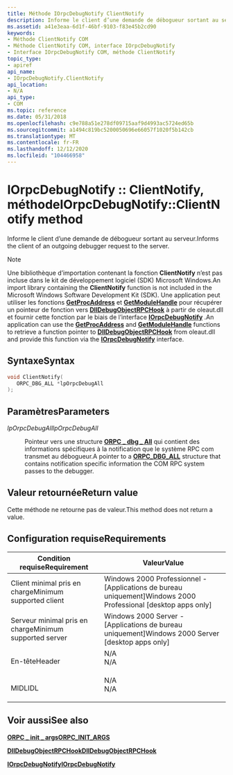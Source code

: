 ```yaml
---
title: Méthode IOrpcDebugNotify ClientNotify
description: Informe le client d’une demande de débogueur sortant au serveur.
ms.assetid: a41e3eaa-6d1f-46bf-9103-f83e45b2cd90
keywords:
- Méthode ClientNotify COM
- Méthode ClientNotify COM, interface IOrpcDebugNotify
- Interface IOrpcDebugNotify COM, méthode ClientNotify
topic_type:
- apiref
api_name:
- IOrpcDebugNotify.ClientNotify
api_location:
- N/A
api_type:
- COM
ms.topic: reference
ms.date: 05/31/2018
ms.openlocfilehash: c9e788a51e278df09715aaf9d4993ac5724ed65b
ms.sourcegitcommit: a1494c819bc5200050696e66057f1020f5b142cb
ms.translationtype: MT
ms.contentlocale: fr-FR
ms.lasthandoff: 12/12/2020
ms.locfileid: "104466958"
---
```

# <a name="iorpcdebugnotifyclientnotify-method"></a><span data-ttu-id="25919-106">IOrpcDebugNotify :: ClientNotify, méthode</span><span class="sxs-lookup"><span data-stu-id="25919-106">IOrpcDebugNotify::ClientNotify method</span></span>

<span data-ttu-id="25919-107">Informe le client d’une demande de débogueur sortant au serveur.</span><span class="sxs-lookup"><span data-stu-id="25919-107">Informs the client of an outgoing debugger request to the server.</span></span>

> [!Note]  
> <span data-ttu-id="25919-108">Une bibliothèque d’importation contenant la fonction **ClientNotify** n’est pas incluse dans le kit de développement logiciel (SDK) Microsoft Windows.</span><span class="sxs-lookup"><span data-stu-id="25919-108">An import library containing the **ClientNotify** function is not included in the Microsoft Windows Software Development Kit (SDK).</span></span> <span data-ttu-id="25919-109">Une application peut utiliser les fonctions [**GetProcAddress**](/windows/desktop/api/libloaderapi/nf-libloaderapi-getprocaddress) et [**GetModuleHandle**](/windows/desktop/api/libloaderapi/nf-libloaderapi-getmodulehandlea) pour récupérer un pointeur de fonction vers [**DllDebugObjectRPCHook**](dlldebugobjectrpchook.md) à partir de oleaut.dll et fournir cette fonction par le biais de l’interface [**IOrpcDebugNotify**](iorpcdebugnotify.md) .</span><span class="sxs-lookup"><span data-stu-id="25919-109">An application can use the [**GetProcAddress**](/windows/desktop/api/libloaderapi/nf-libloaderapi-getprocaddress) and [**GetModuleHandle**](/windows/desktop/api/libloaderapi/nf-libloaderapi-getmodulehandlea) functions to retrieve a function pointer to [**DllDebugObjectRPCHook**](dlldebugobjectrpchook.md) from oleaut.dll and provide this function via the [**IOrpcDebugNotify**](iorpcdebugnotify.md) interface.</span></span>

 

## <a name="syntax"></a><span data-ttu-id="25919-110">Syntaxe</span><span class="sxs-lookup"><span data-stu-id="25919-110">Syntax</span></span>


```C++
void ClientNotify(
   ORPC_DBG_ALL *lpOrpcDebugAll
);
```



## <a name="parameters"></a><span data-ttu-id="25919-111">Paramètres</span><span class="sxs-lookup"><span data-stu-id="25919-111">Parameters</span></span>

<dl> <dt>

<span data-ttu-id="25919-112">*lpOrpcDebugAll*</span><span class="sxs-lookup"><span data-stu-id="25919-112">*lpOrpcDebugAll*</span></span> 
</dt> <dd>

<span data-ttu-id="25919-113">Pointeur vers une structure [**ORPC \_ dbg \_ All**](orpc-dbg-all.md) qui contient des informations spécifiques à la notification que le système RPC com transmet au débogueur.</span><span class="sxs-lookup"><span data-stu-id="25919-113">A pointer to a [**ORPC\_DBG\_ALL**](orpc-dbg-all.md) structure that contains notification specific information the COM RPC system passes to the debugger.</span></span>

</dd> </dl>

## <a name="return-value"></a><span data-ttu-id="25919-114">Valeur retournée</span><span class="sxs-lookup"><span data-stu-id="25919-114">Return value</span></span>

<span data-ttu-id="25919-115">Cette méthode ne retourne pas de valeur.</span><span class="sxs-lookup"><span data-stu-id="25919-115">This method does not return a value.</span></span>

## <a name="requirements"></a><span data-ttu-id="25919-116">Configuration requise</span><span class="sxs-lookup"><span data-stu-id="25919-116">Requirements</span></span>



| <span data-ttu-id="25919-117">Condition requise</span><span class="sxs-lookup"><span data-stu-id="25919-117">Requirement</span></span> | <span data-ttu-id="25919-118">Valeur</span><span class="sxs-lookup"><span data-stu-id="25919-118">Value</span></span> |
|-------------------------------------|--------------------------------------------------------------------------------|
| <span data-ttu-id="25919-119">Client minimal pris en charge</span><span class="sxs-lookup"><span data-stu-id="25919-119">Minimum supported client</span></span><br/> | <span data-ttu-id="25919-120">Windows 2000 Professionnel - \[Applications de bureau uniquement\]</span><span class="sxs-lookup"><span data-stu-id="25919-120">Windows 2000 Professional \[desktop apps only\]</span></span><br/>                     |
| <span data-ttu-id="25919-121">Serveur minimal pris en charge</span><span class="sxs-lookup"><span data-stu-id="25919-121">Minimum supported server</span></span><br/> | <span data-ttu-id="25919-122">Windows 2000 Server - \[Applications de bureau uniquement\]</span><span class="sxs-lookup"><span data-stu-id="25919-122">Windows 2000 Server \[desktop apps only\]</span></span><br/>                           |
| <span data-ttu-id="25919-123">En-tête</span><span class="sxs-lookup"><span data-stu-id="25919-123">Header</span></span><br/>                   | <dl> <span data-ttu-id="25919-124"><dt>N/A</dt></span><span class="sxs-lookup"><span data-stu-id="25919-124"><dt>N/A</dt></span></span> </dl> |
| <span data-ttu-id="25919-125">MIDL</span><span class="sxs-lookup"><span data-stu-id="25919-125">IDL</span></span><br/>                      | <dl> <span data-ttu-id="25919-126"><dt>N/A</dt></span><span class="sxs-lookup"><span data-stu-id="25919-126"><dt>N/A</dt></span></span> </dl> |



## <a name="see-also"></a><span data-ttu-id="25919-127">Voir aussi</span><span class="sxs-lookup"><span data-stu-id="25919-127">See also</span></span>

<dl> <dt>

[<span data-ttu-id="25919-128">**ORPC \_ init \_ args**</span><span class="sxs-lookup"><span data-stu-id="25919-128">**ORPC\_INIT\_ARGS**</span></span>](orpc-init-args.md)
</dt> <dt>

[<span data-ttu-id="25919-129">**DllDebugObjectRPCHook**</span><span class="sxs-lookup"><span data-stu-id="25919-129">**DllDebugObjectRPCHook**</span></span>](dlldebugobjectrpchook.md)
</dt> <dt>

[<span data-ttu-id="25919-130">**IOrpcDebugNotify**</span><span class="sxs-lookup"><span data-stu-id="25919-130">**IOrpcDebugNotify**</span></span>](iorpcdebugnotify.md)
</dt> </dl>

 


